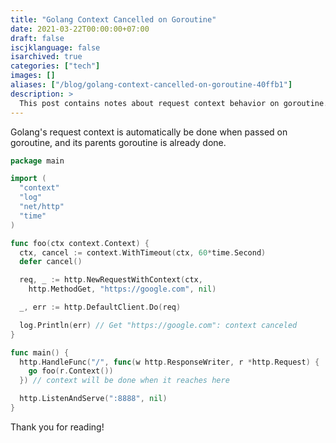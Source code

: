 ```yaml
---
title: "Golang Context Cancelled on Goroutine"
date: 2021-03-22T00:00:00+07:00
draft: false
iscjklanguage: false
isarchived: true
categories: ["tech"]
images: []
aliases: ["/blog/golang-context-cancelled-on-goroutine-40ffb1"]
description: >
  This post contains notes about request context behavior on goroutine.
---
```


Golang's request context is automatically be done when passed on goroutine, and its parents goroutine is already done.

```go
package main

import (
  "context"
  "log"
  "net/http"
  "time"
)

func foo(ctx context.Context) {
  ctx, cancel := context.WithTimeout(ctx, 60*time.Second)
  defer cancel()

  req, _ := http.NewRequestWithContext(ctx,
    http.MethodGet, "https://google.com", nil)

  _, err := http.DefaultClient.Do(req)

  log.Println(err) // Get "https://google.com": context canceled
}

func main() {
  http.HandleFunc("/", func(w http.ResponseWriter, r *http.Request) {
    go foo(r.Context())
  }) // context will be done when it reaches here

  http.ListenAndServe(":8888", nil)
}
```

Thank you for reading!
